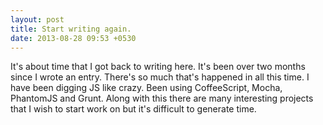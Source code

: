 ```yaml
---
layout: post
title: Start writing again.
date: 2013-08-28 09:53 +0530
---
```


It's about time that I got back to writing here. It's been over two months since I wrote an entry. There's so much that's happened in all this time. I have been digging JS like crazy. Been using CoffeeScript, Mocha, PhantomJS and Grunt. Along with this there are many interesting projects that I wish to start work on but it's difficult to generate time.
